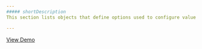 ```yaml
---
##### shortDescription
This section lists objects that define options used to configure value and subvalue indicators of specific types.

---
```

<a href="https://js.devexpress.com/Demos/WidgetsGallery/Demo/Gauges/DifferentValueIndicatorTypesLinearGauge/jQuery/Light/" class="button orange small fix-width-155" style="margin-right:5px;" target="_blank">View Demo</a>